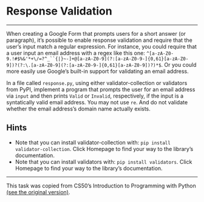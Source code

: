 # Response Validation

---

When creating a Google Form that prompts users for a short answer (or paragraph), it’s possible to enable response validation and require that the user’s input match a regular expression. For instance, you could require that a user input an email address with a regex like this one: `^[a-zA-Z0-9.!#$%&'*+\/=?^_``{|}~-]+@[a-zA-Z0-9](?:[a-zA-Z0-9-]{0,61}[a-zA-Z0-9])?(?:\.[a-zA-Z0-9](?:[a-zA-Z0-9-]{0,61}[a-zA-Z0-9])?)*$`. Or you could more easily use Google’s built-in support for validating an email address.

In a file called `response.py`, using either validator-collection or validators from PyPI, implement a program that prompts the user for an email address via `input` and then prints `Valid` or `Invalid`, respectively, if the input is a syntatically valid email address. You may not use `re`. And do not validate whether the email address’s domain name actually exists.

## Hints

- Note that you can install validator-collection with: `pip install validator-collection`. Click Homepage to find your way to the library’s documentation.
- Note that you can install validators with: `pip install validators`. Click Homepage to find your way to the library’s documentation.

---

This task was copied from CS50’s Introduction to Programming with Python
[(see the original version)](https://cs50.harvard.edu/python/2022/psets/7/response/).


